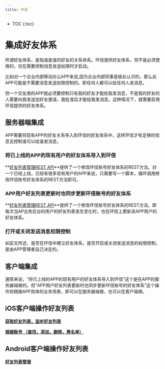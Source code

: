 ```yaml
---
title: 环信
---
```


* TOC
{:toc}

# 集成好友体系
所谓好友体系，是指谁是谁的好友的关系体系。环信提供好友体系，但不是必须使用的，仅在需要控制消息发送权限时才启动。

比如对一个企业内部移动办公APP来说,因为企业内部同事是彼此认识的，那么此APP可能是不需要消息发送权限控制的。即任何人都可以给任何人发消息。

但一个交友类的APP就必须要控制只有我的好友才能给我发消息，不是我的好友的人需要向我发送加好友邀请，我批准后才能给我发消息。这种情况下，就需要启用环信提供的好友体系。

## 服务器端集成

APP需要将现有APP的好友关系导入到环信的好友体系中，这样环信才有足够的信息去控制谁可以给谁发消息。

### 将已上线的APP的现有用户的好友体系导入到环信
**[好友列表管理REST API](/docs/emchat/rest/userapi)**提供了一个修改环信账号好友体系的REST方法。对一个已经上线，已经有很多现有用户的APP来说，只需要写一个脚本，循环调用修改环信账号好友体系的REST方法即可。


### APP用户好友列表更新时也同步更新环信账号的好友体系
**[好友列表管理REST API](/docs/emchat/rest/userapi)**提供了一个修改环信账号好友体系的REST方法。即每次当AP业务后台的用户的好友列表发生变化时，也在环信上更新该APP用户的好友体系。

### 打开或关闭发送消息权限控制
如前文所述，是否在环信中建立好友体系，是否开启或关闭发送消息的权限控制，是由APP管理者自己决定的。

## 客户端集成
通常来说，“将已上线的APP的现有用户的好友体系导入到环信”这个是在APP的服务器端做的。但“APP用户好友列表更新时也同步更新环信账号的好友体系”这个操作则根据APP具体的业务场景，即可以在服务器端做，也可以在客户端做。

## iOS客户端操作好友列表

**[获取好友列表，监听好友列表](/docs/emchat/ios/singlechat/#section-24)**

**[根据账号 （查找，添加，删除，黑名单）](/docs/emchat/ios/singlechat/#section-26)**

## Android客户端操作好友列表

**[好友列表管理](/docs/emchat/android/singlechat/#section-20)**

